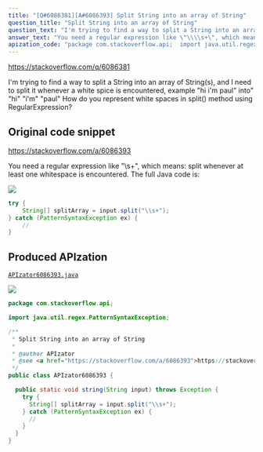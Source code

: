 ```yaml
---
title: "[Q#6086381][A#6086393] Split String into an array of String"
question_title: "Split String into an array of String"
question_text: "I'm trying to find a way to split a String into an array of String(s), and I need to split it whenever a white spice is encountered, example \"hi i'm paul\" into\" \"hi\" \"i'm\" \"paul\" How do you represent white spaces in split() method using RegularExpression?"
answer_text: "You need a regular expression like \"\\\\s+\", which means: split whenever at least one whitespace is encountered. The full Java code is:"
apization_code: "package com.stackoverflow.api;  import java.util.regex.PatternSyntaxException;  /**  * Split String into an array of String  *  * @author APIzator  * @see <a href=\"https://stackoverflow.com/a/6086393\">https://stackoverflow.com/a/6086393</a>  */ public class APIzator6086393 {    public static void string(String input) throws Exception {     try {       String[] splitArray = input.split(\"\\\\s+\");     } catch (PatternSyntaxException ex) {       //     }   } }"
---
```


https://stackoverflow.com/q/6086381

I&#x27;m trying to find a way to split a String into an array of String(s), and I need to split it whenever a white spice is encountered, example
&quot;hi i&#x27;m paul&quot;
into&quot;
&quot;hi&quot; &quot;i&#x27;m&quot; &quot;paul&quot;
How do you represent white spaces in split() method using RegularExpression?



## Original code snippet

https://stackoverflow.com/a/6086393

You need a regular expression like &quot;\\s+&quot;, which means: split whenever at least one whitespace is encountered. The full Java code is:

<div class="code-logo"><img src="/stackoverflow.png" /></div>

```java
try {
    String[] splitArray = input.split("\\s+");
} catch (PatternSyntaxException ex) {
    // 
}
```

## Produced APIzation

[`APIzator6086393.java`](https://github.com/pasqualesalza/apization-temp-data/raw/master/search/APIzator6086393.java)

<div class="code-logo"><img src="/apizator.png" /></div>

```java
package com.stackoverflow.api;

import java.util.regex.PatternSyntaxException;

/**
 * Split String into an array of String
 *
 * @author APIzator
 * @see <a href="https://stackoverflow.com/a/6086393">https://stackoverflow.com/a/6086393</a>
 */
public class APIzator6086393 {

  public static void string(String input) throws Exception {
    try {
      String[] splitArray = input.split("\\s+");
    } catch (PatternSyntaxException ex) {
      //
    }
  }
}

```